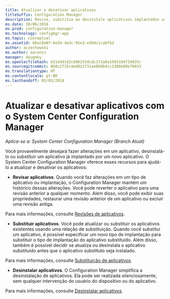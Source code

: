 ```yaml
---
title: Atualizar e desativar aplicativos
titleSuffix: Configuration Manager
description: Revise, substitua ou desinstale aplicativos implantados usando o System Center Configuration Manager.
ms.date: 10/06/2016
ms.prod: configuration-manager
ms.technology: configmgr-app
ms.topic: conceptual
ms.assetid: 68ac8a07-8e54-4a3c-91e3-e50dc1cabf5d
author: aczechowski
ms.author: aaroncz
manager: dougeby
ms.openlocfilehash: 831edd1d2c606253dcdc372a0a1503199734835c
ms.sourcegitcommit: 0b0c2735c4ed822731ae069b4cc1380e89e78933
ms.translationtype: HT
ms.contentlocale: pt-BR
ms.lasthandoff: 05/03/2018
---
```

# <a name="update-and-retire-applications-with-system-center-configuration-manager"></a>Atualizar e desativar aplicativos com o System Center Configuration Manager

*Aplica-se a: System Center Configuration Manager (Branch Atual)*


Você provavelmente desejará fazer alterações em um aplicativo, desinstalá-lo ou substituir um aplicativo já implantado por um novo aplicativo. O System Center Configuration Manager oferece esses recursos para ajudá-lo a atualizar e desativar os aplicativos:  

-   **Revisar aplicativos**. Quando você faz alterações em um tipo de aplicativo ou implantação, o Configuration Manager mantém um histórico dessas alterações. Você pode reverter o aplicativo para uma revisão anterior a qualquer momento. Além disso, você pode exibir suas propriedades, restaurar uma revisão anterior de um aplicativo ou excluir uma revisão antiga.  

  Para mais informações, consulte [Revisões de aplicativos](revise-and-supersede-applications.md#application-revisions).  

-   **Substituir aplicativos**. Você pode atualizar ou substituir os aplicativos existentes usando uma relação de substituição. Quando você substitui um aplicativo, é possível especificar um novo tipo de implantação para substituir o tipo de implantação do aplicativo substituído. Além disso, também é possível decidir se atualiza ou desinstala o aplicativo substituído antes que o aplicativo substituto seja instalado.  

  Para mais informações, consulte [Substituição de aplicativos](revise-and-supersede-applications.md#application-supersedence).  

-   **Desinstalar aplicativos**. O Configuration Manager simplifica a desinstalação de aplicativos. Ela pode ser realizada silenciosamente, sem qualquer intervenção do usuário do dispositivo ou do aplicativo.  

  Para mais informações, consulte [Desinstalar aplicativos](uninstall-applications.md).  
